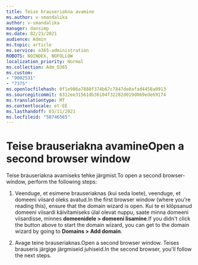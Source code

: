 ```yaml
---
title: Teise brauseriakna avamine
ms.author: v-smandalika
author: v-smandalika
manager: dansimp
ms.date: 02/23/2021
audience: Admin
ms.topic: article
ms.service: o365-administration
ROBOTS: NOINDEX, NOFOLLOW
localization_priority: Normal
ms.collection: Adm_O365
ms.custom:
- "9002531"
- "7375"
ms.openlocfilehash: 0f1e986a7888f374b67c7847de0afad4458a0913
ms.sourcegitcommit: 6312ee31561db36104f32282d019d069ede69174
ms.translationtype: MT
ms.contentlocale: et-EE
ms.lasthandoff: 03/11/2021
ms.locfileid: "50746565"
---
```

# <a name="open-a-second-browser-window"></a><span data-ttu-id="7718a-102">Teise brauseriakna avamine</span><span class="sxs-lookup"><span data-stu-id="7718a-102">Open a second browser window</span></span>

<span data-ttu-id="7718a-103">Teise brauseriakna avamiseks tehke järgmist.</span><span class="sxs-lookup"><span data-stu-id="7718a-103">To open a second browser-window, perform the following steps:</span></span>

1. <span data-ttu-id="7718a-104">Veenduge, et esimene brauseriaknas (kui seda loete), veenduge, et domeeni viisard oleks avatud.</span><span class="sxs-lookup"><span data-stu-id="7718a-104">In the first browser window (where you're reading this), ensure that the domain wizard is open.</span></span> <span data-ttu-id="7718a-105">Kui te ei klõpsanud domeeni viisardi käivitamiseks ülal olevat nuppu, saate minna domeeni viisardisse, minnes **domeenidele > domeeni lisamine**.</span><span class="sxs-lookup"><span data-stu-id="7718a-105">If you didn't click the button above to start the domain wizard, you can get to the domain wizard by going to **Domains > Add domain**.</span></span>

2. <span data-ttu-id="7718a-106">Avage teine brauseriaknas.</span><span class="sxs-lookup"><span data-stu-id="7718a-106">Open a second browser window.</span></span> <span data-ttu-id="7718a-107">Teises brauseris järgige järgmiseid juhiseid.</span><span class="sxs-lookup"><span data-stu-id="7718a-107">In the second browser, you'll follow the next steps.</span></span>

